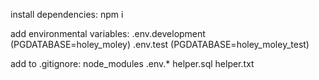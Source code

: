 install dependencies:
npm i

add environmental variables:
    .env.development (PGDATABASE=holey_moley) 
    .env.test (PGDATABASE=holey_moley_test)

add to .gitignore:
    node_modules
    .env.*
    helper.sql
    helper.txt